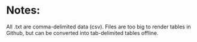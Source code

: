 # Notes:

All .txt are comma-delimited data (csv). Files are too big to render tables in Github, but can be converted into tab-delimited tables offline.
